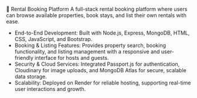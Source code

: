 🏡 Rental Booking Platform
A full-stack rental booking platform where users can browse available properties, book stays, and list their own rentals with ease.
- End-to-End Development: Built with Node.js, Express, MongoDB, HTML, CSS, JavaScript, and Bootstrap.
- Booking & Listing Features: Provides property search, booking functionality, and listing management with a responsive and user-friendly interface for hosts and guests.
- Security & Cloud Services: Integrated Passport.js for authentication, Cloudinary for image uploads, and MongoDB Atlas for secure, scalable data storage.
- Scalability: Deployed on Render for reliable hosting, supporting real-time user interactions and growth.

